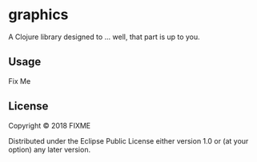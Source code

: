 # graphics

A Clojure library designed to ... well, that part is up to you.

## Usage

Fix Me 

## License

Copyright © 2018 FIXME

Distributed under the Eclipse Public License either version 1.0 or (at
your option) any later version.
